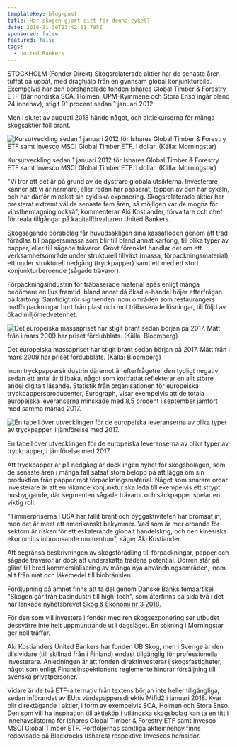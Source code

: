 ```yaml
---
templateKey: blog-post
title: Har skogen gjort sitt för denna cykel?
date: 2018-11-30T13:42:11.795Z
sponsored: false
featured: false
tags:
  - United Bankers
---
```



STOCKHOLM (Fonder Direkt) Skogsrelaterade aktier har de senaste åren tuffat på uppåt, med draghjälp från en gynnsam global konjunkturbild. Exempelvis har den börshandlade fonden Ishares Global Timber & Forestry ETF (där nordiska SCA, Holmen, UPM-Kymmene och Stora Enso ingår bland 24 innehav), stigit 91 procent sedan 1 januari 2012.

Men i slutet av augusti 2018 hände något, och aktiekurserna för många skogsaktier föll brant.

![Kursutveckling sedan 1 januari 2012 för Ishares Global Timber & Forestry ETF samt Invesco MSCI Global Timber ETF. I dollar. (Källa: Morningstar)](/img/35.png)

<span class="image-caption">Kursutveckling sedan 1 januari 2012 för Ishares Global Timber & Forestry ETF samt Invesco MSCI Global Timber ETF. I dollar. (Källa: Morningstar)</span>

"Vi tror att det är på grund av de dystrare globala utsikterna. Investerare känner att vi är närmare, eller redan har passerat, toppen av den här cykeln, och har därför minskat sin cykliska exponering. Skogsrelaterade aktier har presterat extremt väl de senaste fem åren, så möjligen var de mogna för vinsthemtagning också", kommenterar Aki Kostiander, förvaltare och chef för reala tillgångar på kapitalförvaltaren United Bankers.

Skogsägande börsbolag får huvudsakligen sina kassaflöden genom att träd förädlas till pappersmassa som blir till bland annat kartong, till olika typer av papper, eller till sågade trävaror. Grovt förenklat handlar det om ett verksamhetsområde under strukturell tillväxt (massa, förpackningsmaterial), ett under strukturell nedgång (tryckpapper) samt ett med ett stort konjunkturberoende (sågade trävaror).

Förpackningsindustrin för träbaserade material spås enligt många bedömare en ljus framtid, bland annat då ökad e-handel höjer efterfrågan på kartong. Samtidigt rör sig trenden inom områden som restaurangers matförpackningar bort från plast och mot träbaserade lösningar, till följd av ökad miljömedvetenhet.

![Det europeiska massapriset har stigit brant sedan början på 2017. Mätt från i mars 2009 har priset fördubblats. (Källa: Bloomberg)](/img/36.png)

<span class="image-caption">Det europeiska massapriset har stigit brant sedan början på 2017. Mätt från i mars 2009 har priset fördubblats. (Källa: Bloomberg)</span>

Inom tryckpappersindustrin däremot är efterfrågetrenden tydligt negativ sedan ett antal år tillbaka, något som kortfattat reflekterar en allt större andel digitalt läsande. Statistik från organisationen för europeiska tryckpappersproducenter, Eurograph, visar exempelvis att de totala europeiska leveranserna minskade med 8,5 procent i september jämfört med samma månad 2017.



![En tabell över utvecklingen för de europeiska leveranserna av olika typer av tryckpapper, i jämförelse med 2017.](/img/37.png)

<span class="image-caption">En tabell över utvecklingen för de europeiska leveranserna av olika typer av tryckpapper, i jämförelse med 2017.</span>

Att tryckpapper är på nedgång är dock ingen nyhet för skogsbolagen, som de senaste åren i många fall satsat stora belopp på att lägga om sin produktion från papper mot förpackningsmaterial. Något som snarare oroar investerare är att en vikande konjunktur ska leda till exempelvis ett strypt husbyggande, där segmenten sågade trävaror och säckpapper spelar en viktig roll.

"Timmerpriserna i USA har fallit brant och byggaktiviteten har bromsat in, men det är mest ett amerikanskt bekymmer. Vad som är mer oroande för sektorn är risken för ett eskalerande globalt handelskrig, och den kinesiska ekonomins inbromsande momentum", säger Aki Kostiander.

Att begränsa beskrivningen av skogsförädling till förpackningar, papper och sågade trävaror är dock att underskatta trädens potential. Dörren står på glänt till bred kommersialisering av många nya användningsområden, inom allt från mat och läkemedel till biobränslen.

Fördjupning på ämnet finns att ta del genom Danske Banks temaartikel "Skogen går från basindustri till high-tech", som återfinns på sida två i det här länkade nyhetsbrevet [Skog & Ekonomi nr 3 2018.](https://danskebank.se/skog-och-lantbruk/nyheter-och-marknad/aktuellt/-/media/files/se/pdf/skog-och-lantbruk/skogogekonomi-nr3-2018.pdf)

För den som vill investera i fonder med ren skogsexponering ser utbudet dessvärre inte helt uppmuntrande ut i dagsläget. En sökning i Morningstar ger noll träffar.

Aki Kostianders United Bankers har fonden UB Skog, men i Sverige är den tills vidare (till skillnad från i Finland) endast tillgänglig för professionella investerare. Anledningen är att fonden direktinvesterar i skogsfastigheter, något som enligt Finansinspektionens reglemente hindrar försäljning till svenska privatpersoner.

Vidare är de två ETF-alternativ från textens början inte heller tillgängliga, sedan införandet av EU:s värdepappersdirektiv Mifid2 i januari 2018. Kvar blir direktägande i aktier, i form av exempelvis SCA, Holmen och Stora Enso. Den som vill ha inspiration till aktieköp i utländska skogsbolag kan ta en titt i innehavslistorna för Ishares Global Timber & Forestry ETF samt Invesco MSCI Global Timber ETF. Portföljernas samtliga aktieinnehav finns redovisade på Blackrocks (Ishares) respektive Invescos hemsidor.
